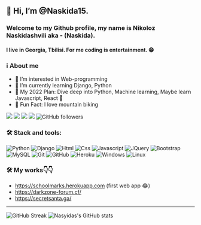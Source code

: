 ## 👋 Hi, I’m @Naskida15. 
### Welcome to my Github profile, my name is **Nikoloz Naskidashvili** aka - (**Naskida**). 
#### I live in Georgia, Tbilisi. For me coding is entertainment. 😁

### ℹ️ About me

- 👀 I’m interested in Web-programming
- 🐍 I’m currently learning Django, Python
- 📅 My 2022 Plan: Dive deep into Python, Machine learning, Maybe learn Javascript, React 🌚  
- 💬 Fun Fact: I love mountain biking

<a href="https://www.facebook.com/nika.naskidashvili.50">![](https://img.shields.io/badge/Facebook-1877F2?style=flat&logo=facebook&logoColor=white)</a> <a href="https://www.instagram.com/nika_nasyida/">![](https://img.shields.io/badge/Instagram-E4405F?style=flat&logo=instagram&logoColor=white)</a> ![](https://komarev.com/ghpvc/?username=Naskida15&color=brightgreen) ![](https://visitor-badge.glitch.me/badge?page_id=Naskida15.Naskida15) ![GitHub followers](https://img.shields.io/github/followers/Naskida15?style=social)

### 🛠️ Stack and tools:
![Python](https://img.shields.io/badge/Python-yellow.svg?style=flat&logo=python&logoColor=blue)
![Django](https://img.shields.io/badge/Django-darkgreen.svg?style=flat&logo=django)
![Html](https://img.shields.io/badge/HTML5-E34F26?style=flat&logo=html5&logoColor=white)
![Css](https://img.shields.io/badge/CSS3-1572B6?style=flat&logo=css3&logoColor=white)
![Javascript](https://img.shields.io/badge/JavaScript-black?style=flat&logo=javascript&logoColor=yellow)
![JQuery](	https://img.shields.io/badge/jQuery-0769AD?style=flat&logo=jquery&logoColor=white)
![Bootstrap](https://img.shields.io/badge/Bootstrap-purple.svg?style=flat&logo=bootstrap&logoColor=white)
![MySQL](https://img.shields.io/badge/MySQL-gray.svg?style=flat&logo=mysql)
![Git](https://img.shields.io/badge/Git-05122A.svg?style=flat&logo=git)
![GitHub](https://img.shields.io/badge/GitHub-black.svg?style=flat&logo=github)
![Heroku](https://img.shields.io/badge/Heroku-violet.svg?style=flat&logo=heroku)
![Windows](https://img.shields.io/badge/Windows-0078D6?style=flat&logo=windows&logoColor=white)
![Linux](https://img.shields.io/badge/Linux-FFFFFF?style=flat&logo=linux&logoColor=black)

### 🛠 **My works**👇👇
- https://schoolmarks.herokuapp.com (first web app 😂)
- https://darkzone-forum.cf/
- https://secretsanta.ga/

---
![GitHub Streak](http://github-readme-streak-stats.herokuapp.com?user=Naskida15&hide_border=true5&theme=chartreuse-dark)
![Nasyidas's GitHub stats](https://github-readme-stats.vercel.app/api?username=Naskida15&theme=chartreuse-dark&show_icons=true) 







